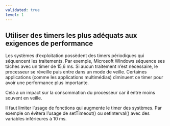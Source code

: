 ```yaml
---
validated: true
level: 1
---
```


## Utiliser des timers les plus adéquats aux exigences de performance

Les systèmes d’exploitation possèdent des timers périodiques qui séquencent les traitements. Par exemple, Microsoft Windows séquence ses tâches avec un timer de 15,6 ms. Si aucun traitement n’est nécessaire, le processeur se réveille puis entre dans un mode de veille. Certaines applications (comme les applications multimédias) diminuent ce timer pour avoir une performance plus importante.

Cela a un impact sur la consommation du processeur car il entre moins souvent en veille.

Il faut limiter l’usage de fonctions qui augmente le timer des systèmes. Par exemple on évitera l’usage de setTimeout() ou setInterval() avec des variables inférieures à 10 ms.
